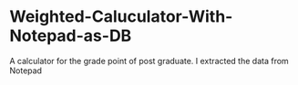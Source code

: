 # Weighted-Caluculator-With-Notepad-as-DB
A calculator for the grade point of post graduate. I extracted the data from Notepad
